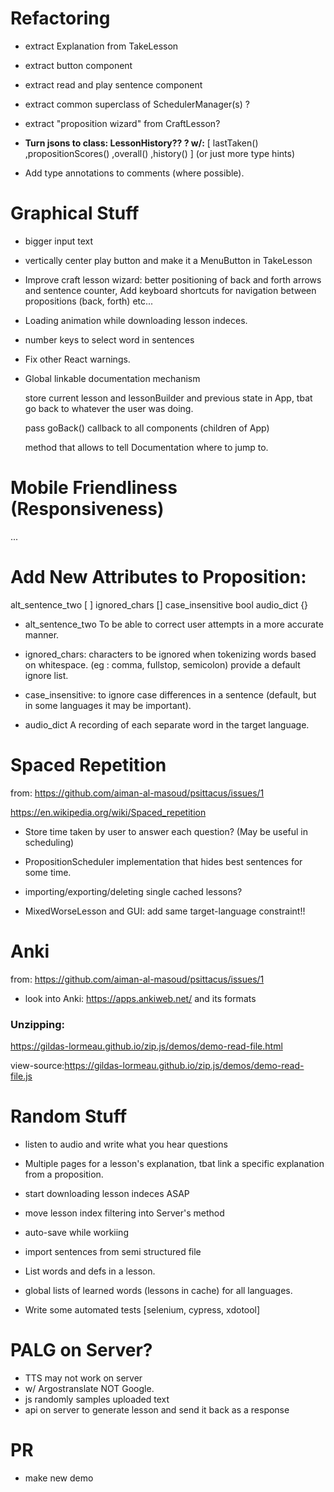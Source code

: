 # Refactoring

* extract Explanation from TakeLesson
* extract button component 
* extract read and play sentence component
* extract common superclass of SchedulerManager(s) ?
* extract "proposition wizard" from CraftLesson?

* **Turn jsons to class: LessonHistory?? ? w/:** 
[ lastTaken() ,propositionScores() ,overall() ,history() ]
(or just more type hints)

* Add type annotations to comments (where possible).


# Graphical Stuff

* bigger input text

* vertically center play button and make it a MenuButton in TakeLesson

* Improve craft lesson wizard: better positioning of back and forth arrows and sentence counter, Add keyboard shortcuts for navigation between propositions (back, forth) etc...

* Loading animation while downloading lesson indeces.

* number keys to select word in sentences 

* Fix other React warnings.

* Global linkable documentation mechanism 
    
    store current lesson and lessonBuilder and previous state in App, tbat go back to whatever the user was doing.

    pass goBack() callback to all components (children of App)

    method that allows to tell Documentation where to 
    jump to.


# Mobile Friendliness (Responsiveness)
...

# Add New Attributes to Proposition:

alt_sentence_two [ ]
ignored_chars []
case_insensitive bool
audio_dict {}

* alt_sentence_two
To be able to correct user attempts in a more accurate manner.

* ignored_chars:
characters to be ignored when tokenizing words based on whitespace. (eg : comma, fullstop, semicolon)
provide a default ignore list.

* case_insensitive: to ignore case differences in a sentence (default, but in some languages it may be important).

* audio_dict
A recording of each separate word in the target language.


# Spaced Repetition

from: https://github.com/aiman-al-masoud/psittacus/issues/1

https://en.wikipedia.org/wiki/Spaced_repetition

* Store time taken by user to answer each question? (May be useful in scheduling)

* PropositionScheduler implementation that hides best sentences for some time.

* importing/exporting/deleting single cached lessons?

* MixedWorseLesson and GUI: add same target-language constraint!!

# Anki

from: https://github.com/aiman-al-masoud/psittacus/issues/1

* look into Anki: https://apps.ankiweb.net/ and its formats

### Unzipping:

https://gildas-lormeau.github.io/zip.js/demos/demo-read-file.html

view-source:https://gildas-lormeau.github.io/zip.js/demos/demo-read-file.js

# Random Stuff

* listen to audio and write what you hear questions 

* Multiple pages for a lesson's explanation, tbat link a specific explanation from a proposition.

* start downloading lesson indeces ASAP

* move lesson index filtering into Server's method

* auto-save while workiing

* import sentences from semi structured file

* List words and defs in a lesson.

* global lists of learned words (lessons in cache) for all languages.

* Write some automated tests
[selenium, cypress, xdotool]



# PALG on Server?

* TTS may not work on server
* w/ Argostranslate NOT Google.
* js randomly samples uploaded text
* api on server to generate lesson and send it back as a response

# PR

* make new demo